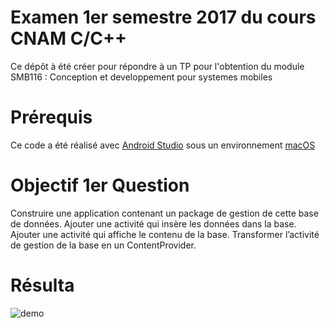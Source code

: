 Examen 1er semestre 2017 du cours CNAM C/C++
===========
Ce dépôt à été créer pour répondre à un TP pour l'obtention du module SMB116 : Conception et developpement pour systemes mobiles

# Prérequis

Ce code a été réalisé avec [Android Studio](https://developer.android.com/studio/) sous un environnement [macOS](https://www.apple.com/macos/high-sierra/)

# Objectif 1er Question

Construire une application contenant un package de gestion de cette base de données. Ajouter une activité qui insère les données dans la base. Ajouter une activité qui affiche le contenu de la base. Transformer l’activité de gestion de la base en un ContentProvider.

# Résulta

![demo](screenshots/demo.gif)
